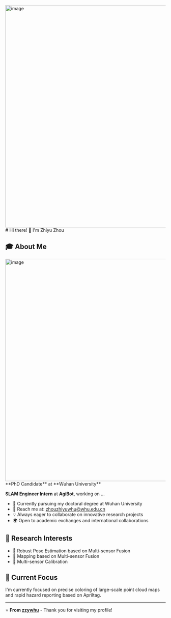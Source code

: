 <img width="698" height="698" alt="image" src="https://github.com/user-attachments/assets/0b5a44f5-3c6a-43fc-a707-5a08d0658392" /># Hi there! 👋 I'm Zhiyu Zhou

## 🎓 About Me

<img width="698" height="698" alt="image" src="https://github.com/user-attachments/assets/b5f10f6d-9502-4a94-9509-79e24877fd01" />
**PhD Candidate** at **Wuhan University** 

**SLAM Engineer Intern** at **AgiBot**, working on ...

- 🌱 Currently pursuing my doctoral degree at Wuhan University
- 📧 Reach me at: [zhouzhiyuwhu@whu.edu.cn](mailto:zhouzhiyuwhu@whu.edu.cn)
- 💡 Always eager to collaborate on innovative research projects
- 🌍 Open to academic exchanges and international collaborations

## 🔬 Research Interests        

<!-- 您可以根据实际研究方向修改这部分 -->
- 🤖 Robust Pose Estimation based on Multi-sensor Fusion
- 🤖 Mapping based on Multi-sensor Fusion
- 🤖 Multi-sensor Calibration

## 🌟 Current Focus

I'm currently focused on precise coloring of large-scale point cloud maps and rapid hazard reporting based on Apriltag.

---

⭐️ **From [zzywhu](https://github.com/zzywhu)** - Thank you for visiting my profile!
